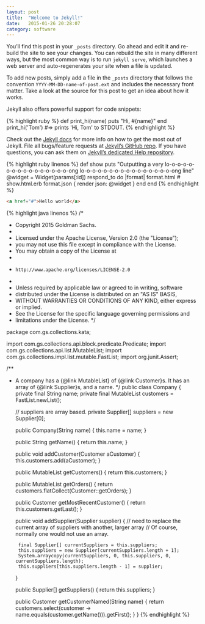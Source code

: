 ```yaml
---
layout: post
title:  "Welcome to Jekyll!"
date:   2015-01-26 20:28:07
category: software
---
```

You’ll find this post in your `_posts` directory. Go ahead and edit it and re-build the site to see your changes. You can rebuild the site in many different ways, but the most common way is to run `jekyll serve`, which launches a web server and auto-regenerates your site when a file is updated.

To add new posts, simply add a file in the `_posts` directory that follows the convention `YYYY-MM-DD-name-of-post.ext` and includes the necessary front matter. Take a look at the source for this post to get an idea about how it works.

Jekyll also offers powerful support for code snippets:

{% highlight ruby %}
def print_hi(name)
  puts "Hi, #{name}"
end
print_hi('Tom')
#=> prints 'Hi, Tom' to STDOUT.
{% endhighlight %}

Check out the [Jekyll docs][jekyll] for more info on how to get the most out of Jekyll. File all bugs/feature requests at [Jekyll’s GitHub repo][jekyll-gh]. If you have questions, you can ask them on [Jekyll’s dedicated Help repository][jekyll-help].

{% highlight ruby linenos %}
def show
  puts "Outputting a very lo-o-o-o-o-o-o-o-o-o-o-o-o-o-o-o-ong lo-o-o-o-o-o-o-o-o-o-o-o-o-o-o-o-ong line"
  @widget = Widget(params[:id])
  respond_to do |format|
    format.html # show.html.erb
    format.json { render json: @widget }
  end
end
{% endhighlight %}


~~~html
<a href="#">Hello world</a>
~~~

{% highlight java linenos %}
/*
 * Copyright 2015 Goldman Sachs.
 *
 * Licensed under the Apache License, Version 2.0 (the "License");
 * you may not use this file except in compliance with the License.
 * You may obtain a copy of the License at
 *
 *     http://www.apache.org/licenses/LICENSE-2.0
 *
 * Unless required by applicable law or agreed to in writing, software
 * distributed under the License is distributed on an "AS IS" BASIS,
 * WITHOUT WARRANTIES OR CONDITIONS OF ANY KIND, either express or implied.
 * See the License for the specific language governing permissions and
 * limitations under the License.
 */

package com.gs.collections.kata;

import com.gs.collections.api.block.predicate.Predicate;
import com.gs.collections.api.list.MutableList;
import com.gs.collections.impl.list.mutable.FastList;
import org.junit.Assert;

/**
 * A company has a {@link MutableList} of {@link Customer}s.  It has an array of {@link Supplier}s, and a name.
 */
public class Company
{
    private final String name;
    private final MutableList<Customer> customers = FastList.newList();

    // suppliers are array based.
    private Supplier[] suppliers = new Supplier[0];

    public Company(String name)
    {
        this.name = name;
    }

    public String getName()
    {
        return this.name;
    }

    public void addCustomer(Customer aCustomer)
    {
        this.customers.add(aCustomer);
    }

    public MutableList<Customer> getCustomers()
    {
        return this.customers;
    }

    public MutableList<Order> getOrders()
    {
        return customers.flatCollect(Customer::getOrders);
    }

    public Customer getMostRecentCustomer()
    {
        return this.customers.getLast();
    }

    public void addSupplier(Supplier supplier)
    {
        // need to replace the current array of suppliers with another, larger array
        // Of course, normally one would not use an array.

        final Supplier[] currentSuppliers = this.suppliers;
        this.suppliers = new Supplier[currentSuppliers.length + 1];
        System.arraycopy(currentSuppliers, 0, this.suppliers, 0, currentSuppliers.length);
        this.suppliers[this.suppliers.length - 1] = supplier;
    }

    public Supplier[] getSuppliers()
    {
        return this.suppliers;
    }

    public Customer getCustomerNamed(String name)
    {
        return customers.select(customer -> name.equals(customer.getName())).getFirst();
    }
}
{% endhighlight %}

[jekyll]:      http://jekyllrb.com
[jekyll-gh]:   https://github.com/jekyll/jekyll
[jekyll-help]: https://github.com/jekyll/jekyll-help
